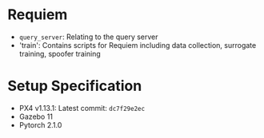 # Requiem

- `query_server`: Relating to the query server
- 'train': Contains scripts for Requiem including data collection, surrogate training, spoofer training

# Setup Specification

- PX4 v1.13.1: Latest commit: `dc7f29e2ec`
- Gazebo 11
- Pytorch 2.1.0


